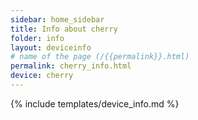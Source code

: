 ```yaml
---
sidebar: home_sidebar
title: Info about cherry
folder: info
layout: deviceinfo
# name of the page (/{{permalink}}.html)
permalink: cherry_info.html
device: cherry
---
```

{% include templates/device_info.md %}
